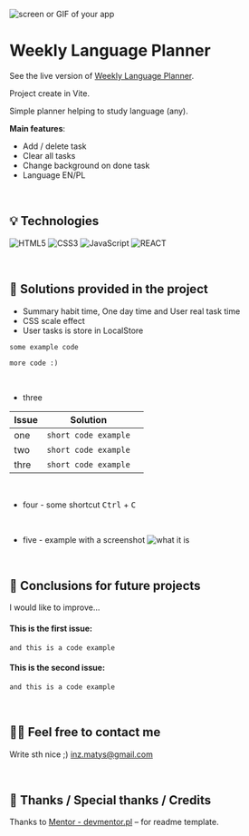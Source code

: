 ![screen or GIF of your app](https://via.placeholder.com/1000x300)

# Weekly Language Planner

See the live version of [Weekly Language Planner](https://artur-it.github.io/Weekly-Language-Planner/).

Project create in Vite.

Simple planner helping to study language (any).

**Main features**:

- Add / delete task
- Clear all tasks
- Change background on done task
- Language EN/PL

&nbsp;

## 💡 Technologies

![HTML5](https://img.shields.io/badge/html5-%23E34F26.svg?style=for-the-badge&logo=html5&logoColor=white)
![CSS3](https://img.shields.io/badge/css3-%231572B6.svg?style=for-the-badge&logo=css3&logoColor=white)
![JavaScript](https://img.shields.io/badge/javascript-%23323330.svg?style=for-the-badge&logo=javascript&logoColor=%23F7DF1E)
![REACT](https://img.shields.io/badge/react-%23323330.svg?style=for-the-badge&logo=react&logoColor=%23F7DF1E)

&nbsp;

## 🤔 Solutions provided in the project

- Summary habit time, One day time and User real task time
- CSS scale effect
- User tasks is store in LocalStore

```
some example code

more code :)
```

&nbsp;

- three

| Issue | Solution             |     |
| ----- | -------------------- | --- |
| one   | `short code example` |     |
| two   | `short code example` |     |
| thre  | `short code example` |     |

&nbsp;

- four - some shortcut <kbd>Ctrl</kbd> + <kbd>C</kbd>

&nbsp;

- five - example with a screenshot
  <img alt='what it is' src="https://via.placeholder.com/500x200" />

&nbsp;

## 💭 Conclusions for future projects

I would like to improve...

#### This is the first issue:

```
and this is a code example
```

#### This is the second issue:

```
and this is a code example
```

&nbsp;

## 🙋‍♂️ Feel free to contact me

Write sth nice ;) inz.matys@gmail.com

&nbsp;

## 👏 Thanks / Special thanks / Credits

Thanks to [Mentor - devmentor.pl](https://devmentor.pl/) – for readme template.
